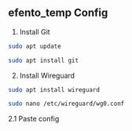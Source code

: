 ## efento_temp Config

1. Install Git
```bash
sudo apt update
```
```bash
sudo apt install git
```

2. Install Wireguard

```bash
sudo apt install wireguard
```
```bash
sudo nano /etc/wireguard/wg0.conf
```
2.1 Paste config
